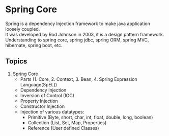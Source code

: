# Spring Core
Spring is a dependency Injection framework to make java application loosely coupled.  
It was developed by Rod Johnson in 2003, it is a design pattern framework.
Understanding to spring core, spring jdbc, spring ORM, spring MVC, hibernate, spring boot, etc.

## Topics
1. Spring Core
	- Parts (1. Core, 2. Context, 3. Bean, 4. Spring Expression Language(SpEL))
	- Dependency Injection
	- Inversion of Control (IOC)
	- Property Injection
	- Constructor Injection
	- Injection of various datatypes:
		- Primitive (Byte, short, char, int, float, double, long, boolean)
		- Collection (List, Set, Map, Properties)
		- Reference (User defined Classes)
